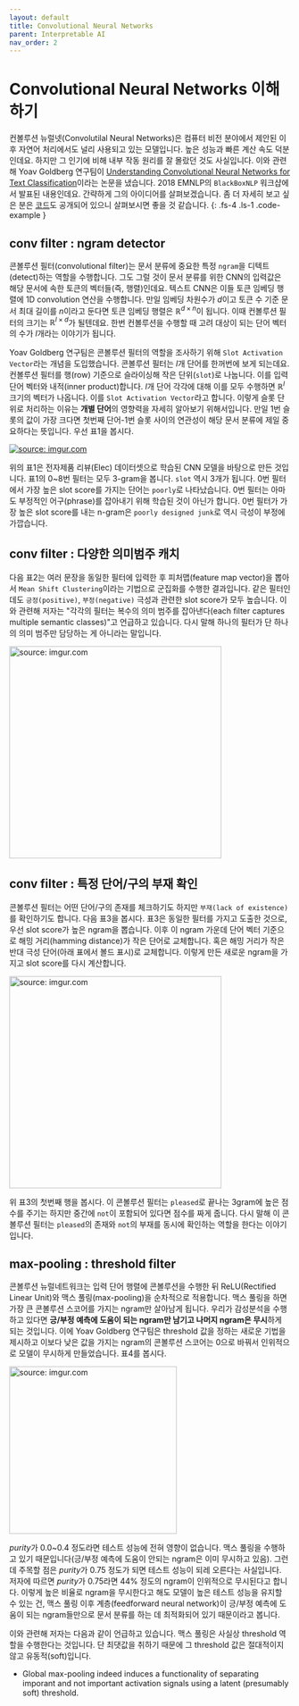 ```yaml
---
layout: default
title: Convolutional Neural Networks
parent: Interpretable AI
nav_order: 2
---
```


# Convolutional Neural Networks 이해하기

컨볼루션 뉴럴넷(Convolutilal Neural Networks)은 컴퓨터 비전 분야에서 제안된 이후 자연어 처리에서도 널리 사용되고 있는 모델입니다. 높은 성능과 빠른 계산 속도 덕분인데요. 하지만 그 인기에 비해 내부 작동 원리를 잘 몰랐던 것도 사실입니다. 이와 관련해 Yoav Goldberg 연구팀이 [Understanding Convolutional Neural Networks for Text Classification](https://arxiv.org/pdf/1809.08037.pdf)이라는 논문을 냈습니다. 2018 EMNLP의 `BlackBoxNLP` 워크샵에서 발표된 내용인데요. 간략하게 그의 아이디어를 살펴보겠습니다. 좀 더 자세히 보고 싶은 분은 [코드](https://github.com/sayaendo/interpreting-cnn-for-text)도 공개되어 있으니 살펴보시면 좋을 것 같습니다.
{: .fs-4 .ls-1 .code-example }



## conv filter : ngram detector

콘볼루션 필터(convolutional filter)는 문서 분류에 중요한 특정 `ngram`을 디텍트(detect)하는 역할을 수행합니다. 그도 그럴 것이 문서 분류를 위한 CNN의 입력값은 해당 문서에 속한 토큰의 벡터들(즉, 행렬)인데요. 텍스트 CNN은 이들 토큰 임베딩 행렬에 1D convolution 연산을 수행합니다. 만일 임베딩 차원수가 $d$이고 토큰 수 기준 문서 최대 길이를 $n$이라고 둔다면 토큰 임베딩 행렬은 $\mathbb{ R }^{d \times n}$이 됩니다. 이때 컨볼루션 필터의 크기는 $\mathbb{ R }^{l \times d}$가 될텐데요. 한번 컨볼루션을 수행할 때 고려 대상이 되는 단어 벡터의 수가 $l$개라는 이야기가 됩니다.  

Yoav Goldberg 연구팀은 콘볼루션 필터의 역할을 조사하기 위해 `Slot Activation Vector`라는 개념을 도입했습니다. 콘볼루션 필터는 $l$개 단어를 한꺼번에 보게 되는데요. 컨볼루션 필터를 행(row) 기준으로 슬라이싱해 작은 단위(`slot`)로 나눕니다. 이를 입력 단어 벡터와 내적(inner product)합니다.  $l$개 단어 각각에 대해 이를 모두 수행하면 $\mathbb{ R }^{l}$ 크기의 벡터가 나옵니다. 이를 `Slot Activation Vector`라고 합니다. 이렇게 슬롯 단위로 처리하는 이유는 **개별 단어**의 영향력을 자세히 알아보기 위해서입니다. 만일 1번 슬롯의 값이 가장 크다면 첫번째 단어-1번 슬롯 사이의 연관성이 해당 문서 분류에 제일 중요하다는 뜻입니다. 우선 표1을 봅시다.



<a href="https://imgur.com/wsK1ey4"><img src="https://i.imgur.com/wsK1ey4.png" title="source: imgur.com" /></a>



위의 표1은 전자제품 리뷰(Elec) 데이터셋으로 학습된 CNN 모델을 바탕으로 만든 것입니다. 표1의 0~8번 필터는 모두 3-gram을 봅니다. `slot` 역시 3개가 됩니다. 0번 필터에서 가장 높은 slot score를 가지는 단어는 `poorly`로 나타났습니다. 0번 필터는 아마도 부정적인 어구(phrase)를 잡아내기 위해 학습된 것이 아닌가 합니다. 0번 필터가 가장 높은 slot score를 내는 n-gram은 `poorly designed junk`로 역시 극성이 부정에 가깝습니다. 



## conv filter : 다양한 의미범주 캐치

다음 표2는 여러 문장을 동일한 필터에 입력한 후 피처맵(feature map vector)을 뽑아서 `Mean Shift Clustering`이라는 기법으로 군집화를 수행한 결과입니다. 같은 필터인데도 `긍정(positive)`, `부정(negative)` 극성과 관련한 slot score가 모두 높습니다. 이와 관련해 저자는 "각각의 필터는 복수의 의미 범주를 잡아낸다(each filter captures multiple semantic classes)"고 언급하고 있습니다. 다시 말해 하나의 필터가 단 하나의 의미 범주만 담당하는 게 아니라는 말입니다.



<a href="https://imgur.com/vpNSu8u"><img src="https://i.imgur.com/vpNSu8u.png" width="380px" title="source: imgur.com" /></a>





## conv filter : 특정 단어/구의 부재 확인

콘볼루션 필터는 어떤 단어/구의 존재를 체크하기도 하지만 `부재(lack of existence)`를 확인하기도 합니다. 다음 표3을 봅시다. 표3은 동일한 필터를 가지고 도출한 것으로, 우선 slot score가 높은 ngram을 뽑습니다. 이후 이 ngram 가운데 단어 벡터 기준으로 해밍 거리(hamming distance)가 작은 단어로 교체합니다. 혹은 해밍 거리가 작은 반대 극성 단어(아래 표에서 볼드 표시)로 교체합니다. 이렇게 만든 새로운 ngram을 가지고 slot score를 다시 계산합니다. 



<a href="https://imgur.com/iFlBmAj"><img src="https://i.imgur.com/iFlBmAj.png" width="380px" title="source: imgur.com" /></a>



위 표3의 첫번째 행을 봅시다. 이 콘볼루션 필터는 `pleased`로 끝나는 3gram에 높은 점수를 주기는 하지만 중간에 `not`이 포함되어 있다면 점수를 짜게 줍니다. 다시 말해 이 콘볼루션 필터는  `pleased`의 존재와 `not`의 부재를 동시에 확인하는 역할을 한다는 이야기입니다.



## max-pooling : threshold filter

콘볼루션 뉴럴네트워크는 입력 단어 행렬에 콘볼루션을 수행한 뒤 ReLU(Rectified Linear Unit)와 맥스 풀링(max-pooling)을 순차적으로 적용합니다. 맥스 풀링을 하면 가장 큰 콘볼루션 스코어를 가지는 ngram만 살아남게 됩니다. 우리가 감성분석을 수행하고 있다면 **긍/부정 예측에 도움이 되는 ngram만 남기고 나머지 ngram은 무시**하게 되는 것입니다. 이에 Yoav Goldberg 연구팀은 threshold 값을 정하는 새로운 기법을 제시하고 이보다 낮은 값을 가지는 ngram의 콘볼루션 스코어는 0으로 바꿔서 인위적으로 모델이 무시하게 만들었습니다. 표4를 봅시다.



<a href="https://imgur.com/MewLX9Q"><img src="https://i.imgur.com/MewLX9Q.png" width="300px" title="source: imgur.com" /></a>



*purity*가 0.0~0.4 정도라면 테스트 성능에 전혀 영향이 없습니다. 맥스 풀링을 수행하고 있기 때문입니다(긍/부정 예측에 도움이 안되는 ngram은 이미 무시하고 있음). 그런데 주목할 점은 *purity*가 0.75 정도가 되면 테스트 성능이 되레 오른다는 사실입니다. 저자에 따르면 *purity*가 0.75라면 44% 정도의 ngram이 인위적으로 무시된다고 합니다. 이렇게 높은 비율로 ngram을 무시한다고 해도 모델이 높은 테스트 성능을 유지할 수 있는 건, 맥스 풀링 이후 계층(feedforward neural network)이 긍/부정 예측에 도움이 되는 ngram들만으로 문서 분류를 하는 데 최적화되어 있기 때문이라고 봅니다.

이와 관련해 저자는 다음과 같이 언급하고 있습니다. 맥스 풀링은 사실상 threshold 역할을 수행한다는 것입니다. 단 최댓값을 취하기 때문에 그 threshold 값은 절대적이지 않고 유동적(soft)입니다.

- Global max-pooling indeed induces a functionality of separating imporant and not important activation signals using a latent (presumably soft) threshold.